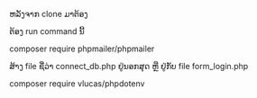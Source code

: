ຫລັງຈາກ clone ມາຕ້ອງ

ຕ້ອງ run command ນີ້

composer require phpmailer/phpmailer


ສ້າງ file ຊື່ວ່າ connect_db.php ຢູ່ນອກສຸດ ຫຼື ຢູ່ກັບ file form_login.php


composer require vlucas/phpdotenv
